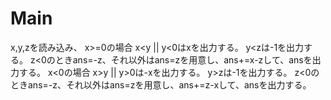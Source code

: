 # Main
x,y,zを読み込み、
x>=0の場合
x<y || y<0はxを出力する。
y<zは-1を出力する。
z<0のときans=-z、それ以外はans=zを用意し、ans+=x-zして、ansを出力する。
x<0の場合
x>y || y>0は-xを出力する。
y>zは-1を出力する。
z<0のときans=-z、それ以外はans=zを用意し、ans+=z-xして、ansを出力する。
